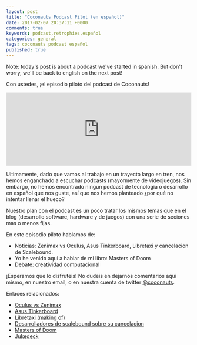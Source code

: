```yaml
---
layout: post
title: "Coconauts Podcast Pilot (en español)"
date: 2017-02-07 20:37:11 +0000
comments: true
keywords: podcast,retrophies,español
categories: general
tags: coconauts podcast español
published: true
---
```


Note: today's post is about a podcast we've started in spanish.
But don't worry, we'll be back to english on the next post!

Con ustedes, ¡el episodio piloto del podcast de Coconauts!

<iframe id='audio_16881889' frameborder='0' allowfullscreen='' scrolling='no' height='200' style='border:1px solid #EEE; box-sizing:border-box; width:100%;' src="https://gb.ivoox.com/es/player_ej_16881889_4_1.html?c1=ff6600"></iframe>

Ultimamente, dado que vamos al trabajo en un trayecto largo en tren, nos hemos
enganchado a escuchar podcasts (mayormente de videojuegos). Sin embargo,
no hemos encontrado ningun podcast de tecnologia o desarrollo en español
que nos guste, así que nos hemos planteado ¿por qué no intentar llenar el hueco?

<!--more-->

Nuestro plan con el podcast es un poco tratar los mismos temas que en el blog
(desarrollo software, hardware y de juegos) con una serie de seciones
mas o menos fijas.

En este episodio piloto hablamos de:

- Noticias: Zenimax vs Oculus, Asus Tinkerboard, Libretaxi y cancelacion de Scalebound.
- Yo he venido aqui a hablar de mi libro: Masters of Doom
- Debate: creatividad computacional

¡Esperamos que lo disfruteis! No dudeis en dejarnos comentarios aqui mismo,
en nuestro email, o en nuestra cuenta de twitter [@coconauts](https://twitter.com/coconauts).

Enlaces relacionados:

- [Oculus vs Zenimax](http://www.polygon.com/2017/2/1/14474198/oculus-lawsuit-verdict)
- [Asus Tinkerboard](https://www.engadget.com/2017/01/23/asus-tinker-board/)
- [Libretaxi (making of)](https://medium.com/@romanpushkin/how-i-made-uber-like-app-in-no-time-with-javascript-and-secret-sauce-94ef9120c7f6#.cc6jss25p)
- [Desarrolladores de scalebound sobre su cancelacion](http://uk.ign.com/articles/2017/01/11/scalebound-cancellation-developers-comment-on-the-situation)
- [Masters of Doom](https://www.amazon.es/Masters-Doom-Created-Transformed-Culture/dp/0749924896/ref=sr_1_1?ie=UTF8&qid=1486501773&sr=8-1&keywords=masters+of+doom)
- [Jukedeck](https://www.jukedeck.com/make/tracks/browse)
